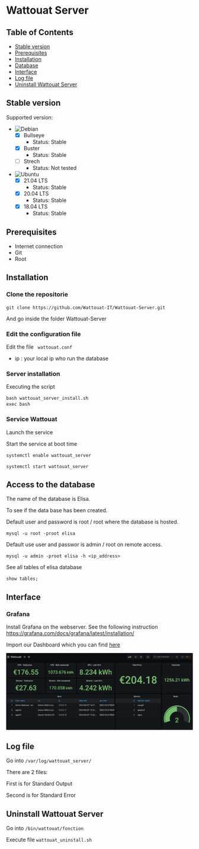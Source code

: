 # Wattouat Server

## Table of Contents

- [Stable version](#stable-version)
- [Prerequisites](#prerequisites)
- [Installation](#installation)
- [Database](#access-to-the-database)
- [Interface](#interface)
- [Log file](#log-file)
- [Uninstall Wattouat Server](#uninstall-wattouat-server)

## Stable version

Supported version:

- ![Debian](https://img.shields.io/badge/Debian-D70A53?style=for-the-badge=appveyor&logo=debian&logoColor=white)
    - [X] Bullseye 
        - Status: Stable
    - [X] Buster
        - Status: Stable
    - [ ] Strech
        - Status: Not tested

- ![Ubuntu](https://img.shields.io/badge/Ubuntu-E95420?style=for-the-badge=appveyor&logo=ubuntu&logoColor=white)
    - [X] 21.04 LTS
        - Status: Stable
    - [X] 20.04 LTS
        - Status: Stable
    - [X] 18.04 LTS
        - Status: Stable

## Prerequisites

- Internet connection
- Git
- Root 

## Installation 

### Clone the repositorie

``` shell 
git clone https://github.com/Wattouat-IT/Wattouat-Server.git
```

And go inside the folder Wattouat-Server

### Edit the configuration file

Edit the file ``` wattouat.conf```

 - ip : your local ip who run the database

### Server installation

Executing the script

``` shell 
bash wattouat_server_install.sh
exec bash
```

### Service Wattouat

Launch the service

Start the service at boot time

``` shell 
systemctl enable wattouat_server
```

``` shell 
systemctl start wattouat_server
```

## Access to the database

The name of the database is Elisa.

To see if the data base has been created.

Default user and password is root / root where the database is hosted.

``` shell
mysql -u root -proot elisa
```

Default use user and passwor is admin / root on remote access.

``` shell
mysql -u admin -proot elisa -h <ip_address>
```

See all tables of elisa database

``` mysql
show tables;
```

## Interface

### Grafana 

Install Grafana on the webserver. See the following instruction https://grafana.com/docs/grafana/latest/installation/

Import our Dashboard which you can find [here](https://grafana.com/grafana/dashboards/15979)

![Grafana Dashboard](image/grafana.png)

## Log file 

Go into ```/var/log/wattouat_server/```

There are 2 files: 

First is for Standard Output

Second is for Standard Error

## Uninstall Wattouat Server

Go into ```/bin/wattouat/fonction```

Execute file ```wattouat_uninstall.sh```
